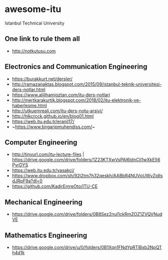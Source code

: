 # awesome-itu
Istanbul Technical University
## One link to rule them all 
- http://notkutusu.com

## Electronics and Communication Engineering
- https://burakkurt.net/dersler/
- http://ramazanaktas.blogspot.com/2015/09/istanbul-teknik-universitesi-ders-notlar.html
- https://www.aliilhamioztan.com/itu-ders-notlari
- http://mertkarakurtjk.blogspot.com/2018/02/itu-elektronik-ve-haberlesme.html
- http://utkuemreali.com/itu-ders-notu-arsivi/
- http://hlkcrcck.github.io/en/blog01.html
- https://web.itu.edu.tr/eranil17/
- ~https://www.birgaripmuhendiss.com/~

## Computer Engineering
- http://tinyurl.com/itu-lecture-files | https://drive.google.com/drive/folders/1Z23KTXwVsPAl6IdnCIi1wXkE56PyrDYS
- https://web.itu.edu.tr/yasakci/
- https://www.dropbox.com/sh/92i2tm7h32qeskh/AABbR4NUVoUWvZjdIsdJRpF9a?dl=0
- https://github.com/KadirEmreOto/ITU-CE

## Mechanical Engineering
- https://drive.google.com/drive/folders/0B8Sez2nul1ckRmZOZ1ZVQVNudVE

## Mathematics Engineering
- https://drive.google.com/drive/u/0/folders/0B1Xqn1FNdYpRTlBxb2NpQTh4d1k
